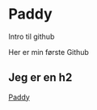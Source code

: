 # Paddy
Intro til github

Her er min første Github

## Jeg er  en h2

[Paddy](http.//patricklaursen.dk/)
